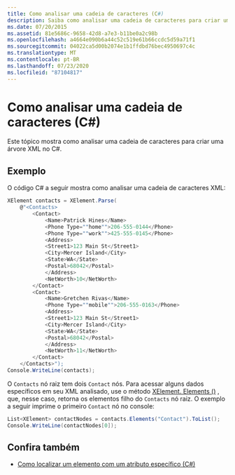 ```yaml
---
title: Como analisar uma cadeia de caracteres (C#)
description: Saiba como analisar uma cadeia de caracteres para criar uma árvore XML em C#. Saiba como acessar dados específicos em seu XML analisado.
ms.date: 07/20/2015
ms.assetid: 81e5686c-9658-42d8-a7e3-b11be0a2c98b
ms.openlocfilehash: a4664e090b6a44c52c519e61b66ccdc5d59a71f1
ms.sourcegitcommit: 04022ca5d00b2074e1b1ffdbd76bec4950697c4c
ms.translationtype: MT
ms.contentlocale: pt-BR
ms.lasthandoff: 07/23/2020
ms.locfileid: "87104817"
---
```

# <a name="how-to-parse-a-string-c"></a>Como analisar uma cadeia de caracteres (C#)

Este tópico mostra como analisar uma cadeia de caracteres para criar uma árvore XML no C#.

## <a name="example"></a>Exemplo

O código C# a seguir mostra como analisar uma cadeia de caracteres XML:

```csharp
XElement contacts = XElement.Parse(
    @"<Contacts>
        <Contact>
            <Name>Patrick Hines</Name>
            <Phone Type=""home"">206-555-0144</Phone>
            <Phone Type=""work"">425-555-0145</Phone>
            <Address>
            <Street1>123 Main St</Street1>
            <City>Mercer Island</City>
            <State>WA</State>
            <Postal>68042</Postal>
            </Address>
            <NetWorth>10</NetWorth>
        </Contact>
        <Contact>
            <Name>Gretchen Rivas</Name>
            <Phone Type=""mobile"">206-555-0163</Phone>
            <Address>
            <Street1>123 Main St</Street1>
            <City>Mercer Island</City>
            <State>WA</State>
            <Postal>68042</Postal>
            </Address>
            <NetWorth>11</NetWorth>
        </Contact>
    </Contacts>");
Console.WriteLine(contacts);
```

O `Contacts` nó raiz tem dois `Contact` nós. Para acessar alguns dados específicos em seu XML analisado, use o método [XElement. Elements ()](xref:System.Xml.Linq.XContainer.Elements) , que, nesse caso, retorna os elementos filho do `Contacts` nó raiz. O exemplo a seguir imprime o primeiro `Contact` nó no console:

```csharp
List<XElement> contactNodes = contacts.Elements("Contact").ToList();
Console.WriteLine(contactNodes[0]);
```

## <a name="see-also"></a>Confira também

- [Como localizar um elemento com um atributo específico (C#)](how-to-find-an-element-with-a-specific-attribute.md)
